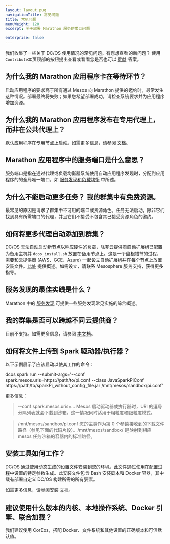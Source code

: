 ```yaml
---
layout: layout.pug
navigationTitle: 常见问题
title: 常见问题
menuWeight: 120
excerpt: 关于部署 Marathon 服务的常见问题

enterprise: false
---
```



我们收集了一些关于 DC/OS 使用情况的常见问题。有您想查看的新问题？ 使用`Contribute`本页顶部的按钮提出查看或看看您是否也可以 [贡献](https://dcos.io/contribute/) 答案。

## 为什么我的 Marathon 应用程序卡在等待环节？

启动应用程序的要求高于所有通过 Mesos 向 Marathon 提供的邀约时，最常发生这种情况。部署最终将失败；如果您希望部署成功，请检查系统要求并为应用程序增加资源。

## 为什么我的 Marathon 应用程序发布在专用代理上，而非在公共代理上？

默认应用程序在专用节点上启动。如需更多信息，请参阅 [文档][5]。

## Marathon 应用程序中的服务端口是什么意思？

服务端口是指在通过代理或负载均衡器系统使用自动应用程序发现时，分配到应用程序的的全局唯一端口，如 [服务发现和负载均衡][1] 中所述。

## 为什么不能启动更多任务？ 我的群集中有免费资源。

最常见的原因是请求了群集中不可用的端口或资源角色。任务无法启动，除非它们找到具有所需端口的代理，并且它们不接受不包含其已接受资源角色的邀约。

## 如何将更多代理自动添加到群集？

DC/OS 无法自动启动新节点以响应硬件的负载，除非云提供商自动扩展组已配置为备用主机并 `dcos_install.sh` 放置在备用节点上。这是一个盘根错节的过程，需要和云提供商 (AWS、GCE、Azure) 一起设立自动扩展组并在每个节点上放置安装文件。[此处](/1.11/deploying-services/scale-service/) 提供概述。如需设立，请联系 Mesosphere 服务支持，获得更多指导。

## 服务发现的最佳实践是什么？

Marathon 中的 [服务发现][2] 可提供一些服务发现常见实施的综合概述。

## 我的群集是否可以跨越不同云提供商？

目前不支持。如需更多信息，请参阅 [本文档](/1.11/installing/production/advanced-configuration/configuring-zones-regions/)。

## 如何将文件上传到 Spark 驱动器/执行器？

以下示例展示了应该启动以使其工作的命令：


 dcos spark run --submit-args='--conf spark.mesos.uris=https://path/to/pi.conf --class JavaSparkPiConf https://path/to/sparkPi_without_config_file.jar /mnt/mesos/sandbox/pi.conf' 

更多信息：

 > --conf spark.mesos.uris=... Mesos 启动驱动器或执行器时，URI 的逗号分隔列表就会下载到沙箱。这一情况同时适用于粗粒度和细粒度模式。

 > /mnt/mesos/sandbox/pi.conf 您的主类作为第 0 个参数接收到的下载文件路径（参见下面的代码片段）。/mnt/mesos/sandbox/ 是映射到相应 mesos 任务沙箱的容器内的标准路径。

## 安装工具如何工作？

DC/OS 通过使用动态生成的设置文件安装到您的环境。此文件通过使用在配置过程中设置的特定参数生成。此安装文件包含 Bash 安装脚本和 Docker 容器，其中载有部署自定义 DC/OS 构建所需的所有要素。

如需更多信息，请参阅安装 [文档](/1.11/installing/)。

## 建议使用什么版本的内核、本地操作系统、Docker 引擎、联合加载？

我们建议使用 CorEos，搭配 Docker、文件系统和其他设置的正确版本和可信默认值。

[1]: /1.11/networking/load-balancing-vips/
[2]: /1.11/networking/
[4]: https://support.mesosphere.com/hc/en-us/articles/206474745-How-to-reserve-resources-for-certain-frameworks-in-Mesos-cluster-
[5]: /1.11/administering-clusters/convert-agent-type/
